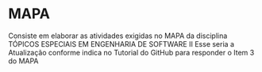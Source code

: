 # MAPA
Consiste em elaborar as atividades exigidas no MAPA da disciplina TÓPICOS ESPECIAIS EM ENGENHARIA DE SOFTWARE II
Esse seria a Atualização conforme indica no Tutorial do GitHub para responder o Item 3 do MAPA
